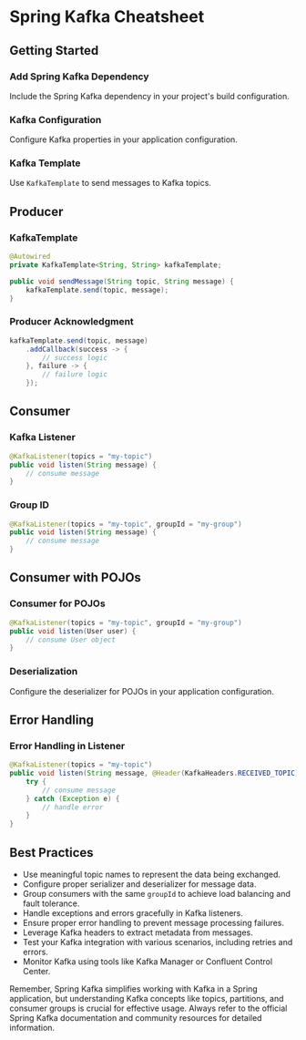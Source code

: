 # Spring Kafka Cheatsheet

## Getting Started

### Add Spring Kafka Dependency
Include the Spring Kafka dependency in your project's build configuration.

### Kafka Configuration
Configure Kafka properties in your application configuration.

### Kafka Template
Use `KafkaTemplate` to send messages to Kafka topics.

## Producer

### KafkaTemplate
```java
@Autowired
private KafkaTemplate<String, String> kafkaTemplate;

public void sendMessage(String topic, String message) {
    kafkaTemplate.send(topic, message);
}
```

### Producer Acknowledgment
```java
kafkaTemplate.send(topic, message)
    .addCallback(success -> {
        // success logic
    }, failure -> {
        // failure logic
    });
```

## Consumer

### Kafka Listener
```java
@KafkaListener(topics = "my-topic")
public void listen(String message) {
    // consume message
}
```

### Group ID
```java
@KafkaListener(topics = "my-topic", groupId = "my-group")
public void listen(String message) {
    // consume message
}
```

## Consumer with POJOs

### Consumer for POJOs
```java
@KafkaListener(topics = "my-topic", groupId = "my-group")
public void listen(User user) {
    // consume User object
}
```

### Deserialization
Configure the deserializer for POJOs in your application configuration.

## Error Handling

### Error Handling in Listener
```java
@KafkaListener(topics = "my-topic")
public void listen(String message, @Header(KafkaHeaders.RECEIVED_TOPIC) String topic) {
    try {
        // consume message
    } catch (Exception e) {
        // handle error
    }
}
```

## Best Practices

- Use meaningful topic names to represent the data being exchanged.
- Configure proper serializer and deserializer for message data.
- Group consumers with the same `groupId` to achieve load balancing and fault tolerance.
- Handle exceptions and errors gracefully in Kafka listeners.
- Ensure proper error handling to prevent message processing failures.
- Leverage Kafka headers to extract metadata from messages.
- Test your Kafka integration with various scenarios, including retries and errors.
- Monitor Kafka using tools like Kafka Manager or Confluent Control Center.

Remember, Spring Kafka simplifies working with Kafka in a Spring application, but understanding Kafka concepts like topics, partitions, and consumer groups is crucial for effective usage. Always refer to the official Spring Kafka documentation and community resources for detailed information.